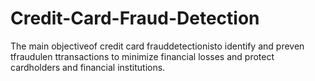 # Credit-Card-Fraud-Detection
The main objectiveof credit card frauddetectionisto identify and preven tfraudulen ttransactions to minimize financial losses and protect cardholders and financial institutions.
